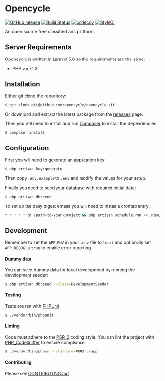 # Opencycle 

[![GitHub release](https://img.shields.io/github/release/opencycle/opencycle.svg)](https://github.com/opencycle/opencycle/releases)
 [![Build Status](https://travis-ci.com/opencycle/opencycle.svg?branch=master)](https://travis-ci.com/opencycle/opencycle) [![codecov](https://codecov.io/gh/opencycle/opencycle/branch/master/graph/badge.svg)](https://codecov.io/gh/opencycle/opencycle) [![StyleCI](https://github.styleci.io/repos/146082121/shield?branch=master)](https://github.styleci.io/repos/146082121)

An open source free classified ads platform.

## Server Requirements

Opencycle is written in [Laravel](https://laravel.com/docs/5.6/installation#server-requirements) 5.6 so the requirements are the same:

* PHP >= 7.1.3

## Installation

Either git clone the repository:

```bash
$ git clone git@github.com:opencycle/opencycle.git .
```

Or download and extract the latest package from the [releases](https://github.com/opencycle/opencycle/releases) page.

Then you will need to install and run [Composer](https://getcomposer.org/) to install the dependencies:

```bash
$ composer install
```

## Configuration

First you will need to generate an application key:

```bash
$ php artisan key:generate
```

Then copy `.env.example` to `.env` and modify the values for your setup.

Finally you need to seed your database with required initial data:

```bash
$ php artisan db:seed
```

To set up the daily digest emails you will need to install a crontab entry:

```bash
* * * * * cd /path-to-your-project && php artisan schedule:run >> /dev/null 2>&1
```

## Development

Remember to set the `APP_ENV` in your `.env` file to `local` and optionally set `APP_DEBUG` to `true` to enable error reporting.

#### Dummy data

You can seed dummy data for local development by running the development seeder:

```bash
$ php artisan db:seed --class=DevelopmentSeeder
```

#### Testing

Tests are run with [PHPUnit](https://phpunit.de/)

```bash
$ ./vendor/bin/phpunit
```

#### Linting

Code must adhere to the [PSR-2](https://www.php-fig.org/psr/psr-2/) coding style. You can lint the project
with [PHP_CodeSniffer](https://github.com/squizlabs/PHP_CodeSniffer) to ensure compliance.

```bash
$ ./vendor/bin/phpcs --standard=PSR2 ./app
```

#### Contributing

Please see [CONTRIBUTING.md](CONTRIBUTING.md)
